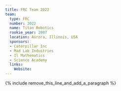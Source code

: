 ```yaml
---
title: FRC Team 2022
team:
  type: FRC
  number: 2022
  name: Titan Robotics
  rookie_year: 2007
  location: Aurora, Illinois, USA
  sponsors:
  - Caterpillar Inc
  - Mad Lab Industries
  - Il Mathematics
  - Science Academy
  links:
    Website:
---
```


{% include remove_this_line_and_add_a_paragraph %}